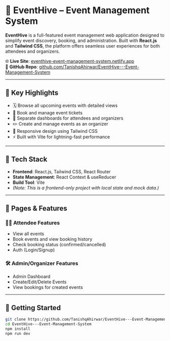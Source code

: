 # 🎉 EventHive – Event Management System

**EventHive** is a full-featured event management web application designed to simplify event discovery, booking, and administration. Built with **React.js** and **Tailwind CSS**, the platform offers seamless user experiences for both attendees and organizers.

🌐 **Live Site**: [eventhive-event-management-system.netlify.app](https://eventhive-event-management-system.netlify.app)  
📂 **GitHub Repo**: [github.com/TanishqAhirwar/EventHive---Event-Management-System](https://github.com/TanishqAhirwar/EventHive---Event-Management-System)

---

## 🔧 Key Highlights

- 🗓️ Browse all upcoming events with detailed views
- 🧾 Book and manage event tickets
- 👤 Separate dashboards for attendees and organizers
- ✏️ Create and manage events as an organizer
- 🌈 Responsive design using Tailwind CSS
- ⚡ Built with Vite for lightning-fast performance

---

## 🚀 Tech Stack

- **Frontend**: React.js, Tailwind CSS, React Router
- **State Management**: React Context & useReducer
- **Build Tool**: Vite
- *(Note: This is a frontend-only project with local state and mock data.)*

---

## 🧪 Pages & Features

### 🧑‍💼 Attendee Features
- View all events
- Book events and view booking history
- Check booking status (confirmed/cancelled)
- Auth (Login/Signup)

### 🛠️ Admin/Organizer Features
- Admin Dashboard
- Create/Edit/Delete Events
- View bookings for created events

---

## 🚀 Getting Started

```bash
git clone https://github.com/TanishqAhirwar/EventHive---Event-Management-System
cd EventHive---Event-Management-System
npm install
npm run dev
